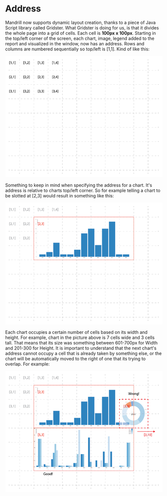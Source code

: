 # Address

Mandrill now supports dynamic layout creation, thanks to a piece of Java Script library called Gridster. What Gridster is doing for us, is that it divides the whole page into a grid of cells. Each cell is <b>100px x 100px</b>. Starting in the top/left corner of the screen, each chart, image, legend added to the report and visualized in the window, now has an address. Rows and columns are numbered sequentially so top/left is [1,1]. Kind of like this: 

![](MiscNodes/Address/address-01.png)

Something to keep in mind when specifying the address for a chart. It's address is relative to charts top/left corner. So for example telling a chart to be slotted at [2,3] would result in something like this: 

![](MiscNodes/Address/address-02-01.png)

Each chart occupies a certain number of cells based on its width and height. For example, chart in the picture above is 7 cells wide and 3 cells tall. That means that its size was something between 601-700px for Width and 201-300 for Height. It is important to understand that the next chart's address cannot occupy a cell that is already taken by something else, or the chart will be automatically moved to the right of one that its trying to overlap. For example: 

![](MiscNodes/Address/address-02-01-01.png)
